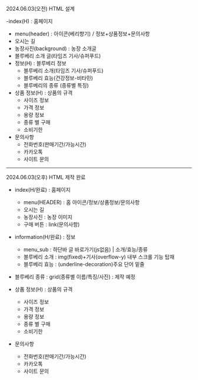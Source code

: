 <!-- ver 1.0 -->
2024.06.03(오전) HTML 설계 

-index(H) : 홈페이지
  - menu(header) : 아이콘(베리향기) / 정보+상품정보+문의사항
  - 오시는 길
  - 농장사진(background) : 농장 소개글
  - 블루베리 소개 글(타임즈 기사/슈퍼푸드)
- 정보(H) : 블루베리 정보
  - 블루베리 소개(타임즈 기사/슈퍼푸드)
  - 블루베리 효능(건강정보-비타민)
  - 블루베리의 종류 (종류별 특징)
- 상품 정보(H) : 상품의 규격
  - 사이즈 정보
  - 가격 정보
  - 용량 정보
  - 종류 별 구매
  - 소비기한
- 문의사항
  - 전화번호(판매기간/가능시간)
  - 카카오톡
  - 사이트 문의

--------------------------------------------------------------

<!-- ver 1.1 -->
2024.06.03(오후) HTML 제작 완료

- index(H/완료) : 홈페이지
  - menu(HEADER) : 홈 아이콘/정보/상품정보/문의사항
  - 오시는 길
  - 농장사진 : 농장 이미지
  - 구매 버튼 : link(문의사항)

- information(H/완료) : 정보
  - menu_sub : 하단바 글 바로가기(js없음) | 소개/효능/종류
  - 블루베리 소개 : img(fixed)+기사(overflow-y) 내부 스크롤 기능 탑재
  - 블루베리 효능 : (underline-decoration)주요 단어 밑줄

<!-- 이하 이전과 같음. (6/4 제작 예정) -->
  - 블루베리 종류 : grid(종류별 이름/특징/사진) : 제작 예정

- 상품 정보(H) : 상품의 규격
  - 사이즈 정보
  - 가격 정보
  - 용량 정보
  - 종류 별 구매
  - 소비기한
- 문의사항
  - 전화번호(판매기간/가능시간)
  - 카카오톡
  - 사이트 문의